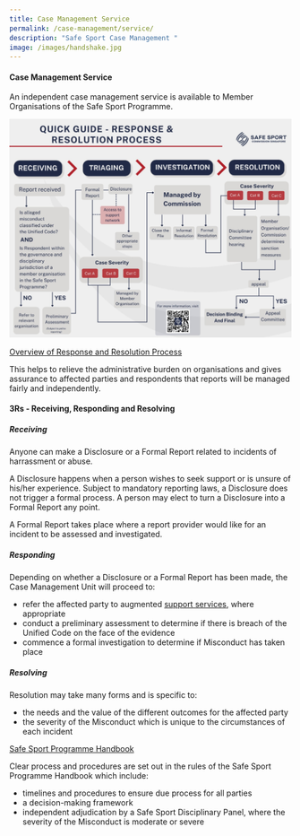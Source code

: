 ```yaml
---
title: Case Management Service
permalink: /case-management/service/
description: "Safe Sport Case Management "
image: /images/handshake.jpg
---
```

#### Case Management Service

An independent case management service is available to Member Organisations of the Safe Sport Programme.

![](/images/QuickGuideResponseandResolution.png)

[Overview of Response and Resolution Process](/files/Response%20and%20Resolution%20Process%20Final%2029June%20WSI.pdf)


This helps to relieve the administrative burden on organisations and gives assurance to affected parties and respondents that reports will be managed fairly and independently.






#### 3Rs -  Receiving, Responding and Resolving



##### Receiving
Anyone can make a Disclosure or a Formal Report related to incidents of harrassment or abuse.

A Disclosure happens when a person wishes to seek support or is unsure of his/her experience. Subject to mandatory reporting laws, a Disclosure does not trigger a formal process. A person may elect to turn a Disclosure into a Formal Report any point. 

A Formal Report takes place where a report provider would like for an incident to be assessed and investigated.


##### Responding

Depending on whether a Disclosure or a Formal Report has been made, the Case Management Unit will proceed to:
* refer the affected party to  augmented [support services](/case-management/support-network), where appropriate
* conduct a preliminary assessment to determine if there is breach of the Unified Code on the face of the evidence
* commence a formal investigation to determine if Misconduct has taken place


##### Resolving

Resolution may take many forms and is specific to:
* the needs and the value of the different outcomes for the affected party
* the severity of the Misconduct which is unique to the circumstances of each incident  


[Safe Sport Programme Handbook](/files/Safe%20Sport%20Programme%20Handbook%20101.pdf) 

Clear process and procedures are set out in the rules of the Safe Sport Programme Handbook which include:
* timelines and procedures to ensure due process for all parties
* a decision-making framework
* independent adjudication by a Safe Sport Disciplinary Panel, where the severity of the Misconduct is moderate or severe

